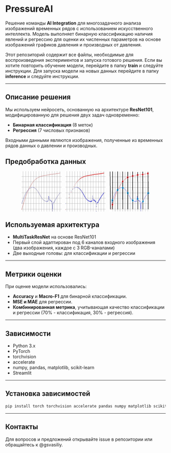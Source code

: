# PressureAI

Решение команды **AI Integration** для многозадачного анализа изображений временных рядов с использованием искусственного интеллекта. Модель выполняет бинарную классификацию наличия явлений и регрессию для оценки их численных параметров на основе изображений графиков давления и производных от давления.

Этот репозиторий содержит все файлы, необходимые для воспроизведения экспериментов и запуска готового решения. Если вы хотите повторить обучение модели, перейдите в папку **train** и следуйте инструкции. Для запуска модели на новых данных перейдите в папку **inference** и следуйте инструкции.


---

## Описание решения

Мы используем нейросеть, основанную на архитектуре **ResNet101**, модифицированную для решения двух задач одновременно:
- **Бинарная классификация** (8 меток)
- **Регрессия** (7 числовых признаков)

Входными данными являются изображения, полученные из временных рядов данных о давлении и производных.

## Предобработка данных

<div style="display: flex; justify-content: center;">
  <img src="img/1.jpg" alt="plot" width="25%">&nbsp; &nbsp;
  <img src="img/2.jpg" alt="scatter" width="25%">&nbsp; &nbsp;
  <img src="img/3.jpg" alt="numerical" width="25%">
</div>

## Используемая архитектура

- **MultiTaskResNet** на основе ResNet101
- Первый слой адаптирован под 6 каналов входного изображения (два изображения, каждое с 3 RGB-каналами)
- Две выходные головы: для классификации и регрессии


---

## Метрики оценки

При оценке модели использовались:
- **Accuracy** и **Macro-F1** для бинарной классификации.
- **MSE и MAE** для регрессии.
- **Комбинированная метрика**, учитывающая качество классификации и регрессии (70% - классификация, 30% - регрессия).

---

## Зависимости

- Python 3.x
- PyTorch
- torchvision
- accelerate
- numpy, pandas, matplotlib, scikit-learn
- Streamlit

---

## Установка зависимостей

```bash
pip install torch torchvision accelerate pandas numpy matplotlib scikit-learn streamlit
```

---

## Контакты

Для вопросов и предложений открывайте issue в репозитории или обращайтесь к @gsvasiliy.


